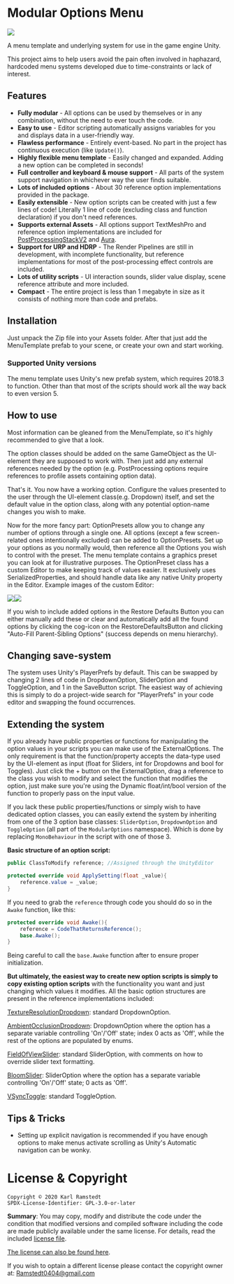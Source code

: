 # Modular Options Menu
![](ReadmeAssets/Menu_Example.png)

A menu template and underlying system for use in the game engine Unity.

This project aims to help users avoid the pain often involved in haphazard, hardcoded menu systems developed due to time-constraints or lack of interest.

## Features
* **Fully modular** - All options can be used by themselves or in any combination, without the need to ever touch the code.
* **Easy to use** - Editor scripting automatically assigns variables for you and displays data in a user-friendly way.
* **Flawless performance** - Entirely event-based. No part in the project has continuous execution (like `Update()`).
* **Highly flexible menu template** - Easily changed and expanded. Adding a new option can be completed in seconds!
* **Full controller and keyboard & mouse support** - All parts of the system support navigation in whichever way the user finds suitable.
* **Lots of included options** - About 30 reference option implementations provided in the package.
* **Easily extensible** - New option scripts can be created with just a few lines of code! Literally 1 line of code (excluding class and function declaration) if you don't need references.
* **Supports external Assets** - All options support TextMeshPro and reference option implementations are included for [PostProcessingStackV2](https://github.com/Unity-Technologies/PostProcessing) and [Aura](https://assetstore.unity.com/packages/tools/particles-effects/aura-volumetric-lighting-111664).
* **Support for URP and HDRP** - The Render Pipelines are still in development, with incomplete functionality, but reference implementations for most of the post-processing effect controls are included.
* **Lots of utility scripts** - UI interaction sounds, slider value display, scene reference attribute and more included.
* **Compact** - The entire project is less than 1 megabyte in size as it consists of nothing more than code and prefabs.

## Installation
Just unpack the Zip file into your Assets folder. After that just add the MenuTemplate prefab to your scene, or create your own and start working.

### Supported Unity versions
The menu template uses Unity's new prefab system, which requires 2018.3 to function.
Other than that most of the scripts should work all the way back to even version 5.

## How to use
Most information can be gleaned from the MenuTemplate, so it's highly recommended to give that a look.

The option classes should be added on the same GameObject as the UI-element they are supposed to work with. Then just add any external references needed by the option (e.g. PostProcessing options require references to profile assets containing option data).

That's it. You now have a working option. Configure the values presented to the user through the UI-element class(e.g. Dropdown) itself, and set the default value in the option class, along with any potential option-name changes you wish to make.

Now for the more fancy part: OptionPresets allow you to change any number of options through a single one. All options (except a few screen-related ones intentionally excluded) can be added to OptionPresets. Set up your options as you normally would, then reference all the Options you wish to control with the preset. The menu template contains a graphics preset you can look at for illustrative purposes. The OptionPreset class has a custom Editor to make keeping track of values easier. It exclusively uses SerializedProperties, and should handle data like any native Unity property in the Editor. Example images of the custom Editor:

![](ReadmeAssets/OptionPreset_Custom_Editor_2019.3_Example1.png)![](ReadmeAssets/OptionPreset_Custom_Editor_2019.3_Example2.png)

If you wish to include added options in the Restore Defaults Button you can either manually add these or clear and automatically add all the found options by clicking the cog-icon on the RestoreDefaultsButton and clicking "Auto-Fill Parent-Sibling Options" (success depends on menu hierarchy).

## Changing save-system
The system uses Unity's PlayerPrefs by default. This can be swapped by changing 2 lines of code in DropdownOption, SliderOption and ToggleOption, and 1 in the SaveButton script. The easiest way of achieving this is simply to do a project-wide search for "PlayerPrefs" in your code editor and swapping the found occurrences.

## Extending the system
If you already have public properties or functions for manipulating the option values in your scripts you can make use of the ExternalOptions. The only requirement is that the function/property accepts the data-type used by the UI-element as input (float for Sliders, int for Dropdowns and bool for Toggles). Just click the + button on the ExternalOption, drag a reference to the class you wish to modify and select the function that modifies the option, just make sure you're using the Dynamic float/int/bool version of the function to properly pass on the input value.

If you lack these public properties/functions or simply wish to have dedicated option classes, you can easily extend the system by inheriting from one of the 3 option base classes: `SliderOption`, `DropdownOption` and `ToggleOption` (all part of the `ModularOptions` namespace). Which is done by replacing `MonoBehaviour` in the script with one of those 3.

**Basic structure of an option script:**
```cs
public ClassToModify reference; //Assigned through the UnityEditor

protected override void ApplySetting(float _value){
	reference.value = _value;
}
```
If you need to grab the `reference` through code you should do so in the `Awake` function, like this:
```cs
protected override void Awake(){
	reference = CodeThatReturnsReference();
	base.Awake();
}
```
Being careful to call the `base.Awake` function after to ensure proper initialization.

**But ultimately, the easiest way to create new option scripts is simply to copy existing option scripts** with the functionality you want and just changing which values it modifies. All the basic option structures are present in the reference implementations included:

[TextureResolutionDropdown](Scripts/DisplayOptions/TextureResolutionDropdown.cs): standard DropdownOption.

[AmbientOcclusionDropdown](Scripts/DisplayOptions/PostProcessing/PostProcessingStackV2/AmbientOcclusionDropdown.cs): DropdownOption where the option has a separate variable controlling 'On'/'Off' state; index 0 acts as 'Off', while the rest of the options are populated by enums.

[FieldOfViewSlider](Scripts/AudioOptions/FieldOfViewSlider.cs): standard SliderOption, with comments on how to override slider text formatting.

[BloomSlider](Scripts/DisplayOptions/PostProcessing/PostProcessingStackV2/BloomSlider.cs): SliderOption where the option has a separate variable controlling 'On'/'Off' state;  0 acts as 'Off'.

[VSyncToggle](Scripts/DisplayOptions/VSyncToggle.cs): standard ToggleOption.

## Tips & Tricks
* Setting up explicit navigation is recommended if you have enough options to make menus activate scrolling as Unity's Automatic navigation can be wonky.


# License & Copyright
    Copyright © 2020 Karl Ramstedt
    SPDX-License-Identifier: GPL-3.0-or-later

**Summary**: You may copy, modify and distribute the code under the condition that modified versions and compiled software including the code are made publicly available under the same license. For details, read the included [license file](LICENSE).

[The license can also be found here](https://www.gnu.org/licenses/gpl-3.0.html).

If you wish to optain a different license please contact the copyright owner at: Ramstedt0404@gmail.com